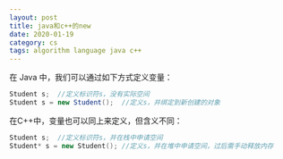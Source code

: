 ```yaml
---
layout: post
title: java和c++的new
date: 2020-01-19
category: cs
tags: algorithm language java c++
---
```


在 Java 中，我们可以通过如下方式定义变量：
```java
Student s;  //定义标识符s，没有实际空间
Student s = new Student();  //定义s，并绑定到新创建的对象
```

在C++中，变量也可以同上来定义，但含义不同：
```c++
Student s;  //定义标识符s，并在栈中申请空间
Student* s = new Student(); //定义s，并在堆中申请空间，过后需手动释放内存
```